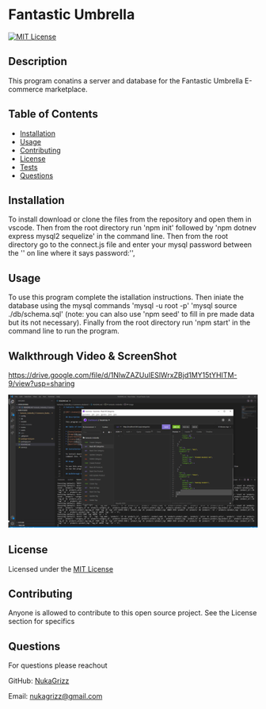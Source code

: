 # Fantastic Umbrella

[![MIT License](https://img.shields.io/badge/License-MIT-blue)](https://choosealicense.com/licenses/mit/)
  
  ## Description 

  This program conatins a server and database for the Fantastic Umbrella E-commerce marketplace.
  
  ## Table of Contents
  
  * [Installation](#installation)
  * [Usage](#usage)
  * [Contributing](#Contributing)
  * [License](#license)
  * [Tests](#tests)
  * [Questions](#questions)
  
  ## Installation
  
  To install download or clone the files from the repository and open them in vscode. Then from the root directory run 'npm init' followed by 'npm dotnev express mysql2 sequelize' in the command line. Then from the root directory go to the connect.js file and enter your mysql password between the '' on line where it says password:'',  
  
  ## Usage 
  
  To use this program complete the istallation instructions. Then iniate the database using the mysql commands 'mysql -u root -p' 'mysql source ./db/schema.sql' (note: you can also use 'npm seed' to fill in pre made data but its not necessary). Finally from the root directory run 'npm start' in the command line to run the program.

  ## Walkthrough Video & ScreenShot

  https://drive.google.com/file/d/1NlwZAZUuIESlWrxZBjd1MY15tYHITM-9/view?usp=sharing
  
  ![alt text](./assets/images/Screenshot.png)
  
  ## License
  
  Licensed under the [MIT License](https://choosealicense.com/licenses/mit/)
  
  ## Contributing
  
  Anyone is allowed to contribute to this open source project. See the License section for specifics

  ## Questions

  For questions please reachout

  GitHub: [NukaGrizz](https://github.com/NukaGrizz)

  Email: nukagrizz@gmail.com
